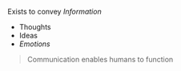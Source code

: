 Exists to convey _Information_
- Thoughts
- Ideas
- _Emotions_


> Communication enables humans to function


